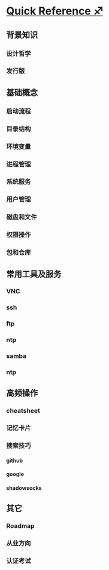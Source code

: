 # [**Quick Reference** ♐](quick_reference/overview.md)


## 背景知识
### 设计哲学
### 发行版


## 基础概念
### 启动流程
### 目录结构
### 环境变量
### 进程管理
### 系统服务
### 用户管理
### 磁盘和文件
### 权限操作
### 包和仓库


## 常用工具及服务
### VNC
### ssh
### ftp
### ntp
### samba
### ntp

## 高频操作
### cheatsheet
<!-- github 上总结的多语言，单页面的仓库，但是，我怎么知道自己掌握哪些呢？
使用 anki 可以方便的做到。 -->
<!-- [anki 卡片仓库]() -->

### 记忆卡片
### 搜索技巧
#### github
#### google
#### shadowsocks

## 其它
### Roadmap
### 从业方向
### 认证考试

